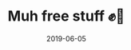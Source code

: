 ---
title: Muh free stuff ✊🍔
cover: /images/muh-free-stuff.jpg
date: 2019-06-05
tags: ["socialism"]
---